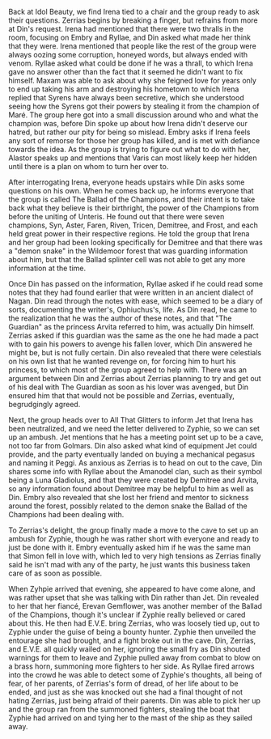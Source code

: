 Back at Idol Beauty, we find Irena tied to a chair and the group ready to ask
their questions. Zerrias begins by breaking a finger, but refrains from more at
Din's request. Irena had mentioned that there were two thralls in the room,
focusing on Embry and Ryllae, and Din asked what made her think that they were.
Irena mentioned that people like the rest of the group were always oozing some
corruption, honeyed words, but always ended with venom. Ryllae asked what could
be done if he was a thrall, to which Irena gave no answer other than the fact
that it seemed he didn't want to fix himself. Maxam was able to ask about why
she feigned love for years only to end up taking his arm and destroying his
hometown to which Irena replied that Syrens have always been secretive, which
she understood seeing how the Syrens got their powers by stealing it from the
champion of Maré. The group here got into a small discussion around who and
what the champion was, before Din spoke up about how Irena didn't deserve our
hatred, but rather our pity for being so mislead. Embry asks if Irena feels
any sort of remorse for those her group has killed, and is met with defiance
towards the idea. As the group is trying to figure out what to do with her,
Alastor speaks up and mentions that Varis can most likely keep her hidden until
there is a plan on whom to turn her over to.

After interrogating Irena, everyone heads upstairs while Din asks some
questions on his own. When he comes back up, he informs everyone that the group
is called The Ballad of the Champions, and their intent is to take back what
they believe is their birthright, the power of the Champions from before the
uniting of Unteris. He found out that there were seven champions, Syn, Aster,
Faren, Riven, Tricen, Demitree, and Frost, and each held great power in their
respective regions. He told the group that Irena and her group had been looking
specifically for Demitree and that there was a "demon snake" in the Wildemoor
forest that was guarding information about him, but that the Ballad splinter
cell was not able to get any more information at the time.

Once Din has passed on the information, Ryllae asked if he could read some
notes that they had found earlier that were written in an ancient dialect of
Nagan. Din read through the notes with ease, which seemed to be a diary of
sorts, documenting the writer's, Ophiuchus's, life. As Din read, he came to the
realization that he was the author of these notes, and that "The Guardian" as
the princess Arvita referred to him, was actually Din himself. Zerrias asked if
this guardian was the same as the one he had made a pact with to gain his
powers to avenge his fallen lover, which Din answered he might be, but is not
fully certain. Din also revealed that there were celestials on his own list
that he wanted revenge on, for forcing him to hurt his princess, to which most
of the group agreed to help with. There was an argument between Din and Zerrias
about Zerrias planning to try and get out of his deal with The Guardian as soon
as his lover was avenged, but Din ensured him that that would not be possible
and Zerrias, eventually, begrudgingly agreed.

Next, the group heads over to All That Glitters to inform Jet that Irena has
been neutralized, and we need the letter delivered to Zyphie, so we can set up
an ambush. Jet mentions that he has a meeting point set up to be a cave, not too
far from Golmars. Din also asked what kind of equipment Jet could provide, and
the party eventually landed on buying a mechanical pegasus and naming it Peggi.
As anxious as Zerrias is to head on out to the cave, Din shares some info with
Ryllae about the Amanodel clan, such as their symbol being a Luna Gladiolus,
and that they were created by Demitree and Arvita, so any information found
about Demitree may be helpful to him as well as Din. Embry also revealed that
she lost her friend and mentor to sickness around the forest, possibly related
to the demon snake the Ballad of the Champions had been dealing with.

To Zerrias's delight, the group finally made a move to the cave to set up an
ambush for Zyphie, though he was rather short with everyone and ready to just
be done with it. Embry eventually asked him if he was the same man that Simon
fell in love with, which led to very high tensions as Zerrias finally said he
isn't mad with any of the party, he just wants this business taken care of as
soon as possible.

When Zyhpie arrived that evening, she appeared to have come alone, and was
rather upset that she was talking with Din rather than Jet. Din revealed to her
that her fiancé, Erevan Gemflower, was another member of the Ballad of the
Champions, though it's unclear if Zyphie really believed or cared about this.
He then had E.V.E. bring Zerrias, who was loosely tied up, out to Zyphie under
the guise of being a bounty hunter. Zyphie then unveiled the entourage she had
brought, and a fight broke out in the cave. Din, Zerrias, and E.V.E. all quickly
wailed on her, ignoring the small fry as Din shouted warnings for them to leave
and Zyphie pulled away from combat to blow on a brass horn, summoning more
fighters to her side. As Ryllae fired arrows into the crowd he was able to
detect some of Zyphie's thoughts, all being of fear, of her parents, of
Zerrias's form of dread, of her life about to be ended, and just as she was
knocked out she had a final thought of not hating Zerrias, just being afraid
of their parents. Din was able to pick her up and the group ran from the
summoned fighters, stealing the boat that Zyphie had arrived on and tying her
to the mast of the ship as they sailed away.
